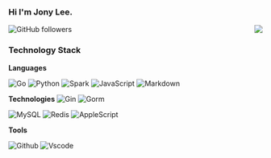 ### Hi I'm Jony Lee.

<img align="right" src="https://github-readme-stats.vercel.app/api?username=jony-lee&show_icons=true&icon_color=0366d6&text_color=24292e&bg_color=ffffff&hide_title=true"/>

![GitHub followers](https://img.shields.io/github/followers/jony-lee)

### Technology Stack

**Languages**

![Go](https://img.shields.io/badge/-Golang-blue?&logo=Go&logoColor=fff)
![Python](https://img.shields.io/badge/-Python-f9d762?&logo=Python)
![Spark](https://img.shields.io/badge/-Spark-white?&logo=Apache%20Spark)
![JavaScript](https://img.shields.io/badge/-JavaScript-black?&logo=JavaScript)
![Markdown](https://img.shields.io/badge/-Markdown-black?&logo=Markdown)

**Technologies**
![Gin](https://img.shields.io/badge/-Gin-green?)
![Gorm](https://img.shields.io/badge/-Gorm-blue?)

![MySQL](https://img.shields.io/badge/-MySQL-white?&logo=MySQL)
![Redis](https://img.shields.io/badge/-Redis-white?&logo=Redis)
![AppleScript](https://img.shields.io/badge/A-AppleScript-white)



**Tools**

![Github](https://img.shields.io/badge/-Github-000?&logo=GitHub)
![Vscode](https://img.shields.io/badge/-Vscode-000?&logo=Visual%20Studio%20Code&logoColor=blue)
